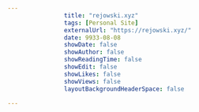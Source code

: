 ---
                title: "rejowski.xyz"
                tags: [Personal Site]
                externalUrl: "https://rejowski.xyz/"
                date: 9933-08-08
                showDate: false
                showAuthor: false
                showReadingTime: false
                showEdit: false
                showLikes: false
                showViews: false
                layoutBackgroundHeaderSpace: false
                ---
